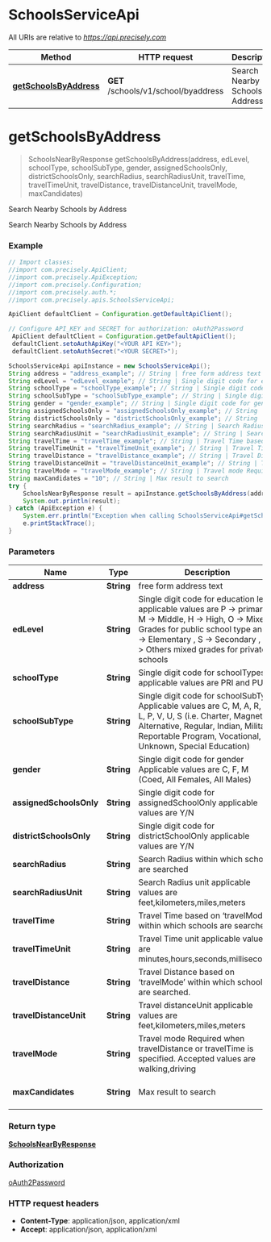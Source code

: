 # SchoolsServiceApi

All URIs are relative to *https://api.precisely.com*

Method | HTTP request | Description
------------- | ------------- | -------------
[**getSchoolsByAddress**](SchoolsServiceApi.md#getSchoolsByAddress) | **GET** /schools/v1/school/byaddress | Search Nearby Schools by Address


<a name="getSchoolsByAddress"></a>
# **getSchoolsByAddress**
> SchoolsNearByResponse getSchoolsByAddress(address, edLevel, schoolType, schoolSubType, gender, assignedSchoolsOnly, districtSchoolsOnly, searchRadius, searchRadiusUnit, travelTime, travelTimeUnit, travelDistance, travelDistanceUnit, travelMode, maxCandidates)

Search Nearby Schools by Address

Search Nearby Schools by Address

### Example
```java
// Import classes:
//import com.precisely.ApiClient;
//import com.precisely.ApiException;
//import com.precisely.Configuration;
//import com.precisely.auth.*;
//import com.precisely.apis.SchoolsServiceApi;

ApiClient defaultClient = Configuration.getDefaultApiClient();

// Configure API_KEY and SECRET for authorization: oAuth2Password
 ApiClient defaultClient = Configuration.getDefaultApiClient();
 defaultClient.setoAuthApiKey("<YOUR API KEY>");
 defaultClient.setoAuthSecret("<YOUR SECRET>");

SchoolsServiceApi apiInstance = new SchoolsServiceApi();
String address = "address_example"; // String | free form address text
String edLevel = "edLevel_example"; // String | Single digit code for education level applicable values are P -> primary, M -> Middle, H -> High, O -> Mixed Grades for public school type andE -> Elementary , S -> Secondary , O -> Others mixed grades for private schools 
String schoolType = "schoolType_example"; // String | Single digit code for schoolTypes applicable values are PRI and PUB
String schoolSubType = "schoolSubType_example"; // String | Single digit code for schoolSubType Applicable values are C, M, A, R, I, L, P, V, U, S (i.e. Charter, Magnet, Alternative, Regular, Indian, Military, Reportable Program, Vocational, Unknown, Special Education)
String gender = "gender_example"; // String | Single digit code for gender Applicable values are C, F, M (Coed, All Females, All Males)
String assignedSchoolsOnly = "assignedSchoolsOnly_example"; // String | Single digit code for assignedSchoolOnly applicable values are  Y/N 
String districtSchoolsOnly = "districtSchoolsOnly_example"; // String | Single digit code for districtSchoolOnly applicable values are Y/N 
String searchRadius = "searchRadius_example"; // String | Search Radius within which schools are searched
String searchRadiusUnit = "searchRadiusUnit_example"; // String | Search Radius unit applicable values are feet,kilometers,miles,meters
String travelTime = "travelTime_example"; // String | Travel Time based on ‘travelMode’ within which schools are searched.
String travelTimeUnit = "travelTimeUnit_example"; // String | Travel Time unit applicable values are minutes,hours,seconds,milliseconds 
String travelDistance = "travelDistance_example"; // String | Travel Distance based on ‘travelMode’ within which schools are searched.
String travelDistanceUnit = "travelDistanceUnit_example"; // String | Travel distanceUnit applicable values are feet,kilometers,miles,meters
String travelMode = "travelMode_example"; // String | Travel mode Required when travelDistance or travelTime is specified. Accepted values are walking,driving
String maxCandidates = "10"; // String | Max result to search 
try {
    SchoolsNearByResponse result = apiInstance.getSchoolsByAddress(address, edLevel, schoolType, schoolSubType, gender, assignedSchoolsOnly, districtSchoolsOnly, searchRadius, searchRadiusUnit, travelTime, travelTimeUnit, travelDistance, travelDistanceUnit, travelMode, maxCandidates);
    System.out.println(result);
} catch (ApiException e) {
    System.err.println("Exception when calling SchoolsServiceApi#getSchoolsByAddress");
    e.printStackTrace();
}
```

### Parameters

Name | Type | Description  | Notes
------------- | ------------- | ------------- | -------------
 **address** | **String**| free form address text |
 **edLevel** | **String**| Single digit code for education level applicable values are P -&gt; primary, M -&gt; Middle, H -&gt; High, O -&gt; Mixed Grades for public school type andE -&gt; Elementary , S -&gt; Secondary , O -&gt; Others mixed grades for private schools  | [optional]
 **schoolType** | **String**| Single digit code for schoolTypes applicable values are PRI and PUB | [optional]
 **schoolSubType** | **String**| Single digit code for schoolSubType Applicable values are C, M, A, R, I, L, P, V, U, S (i.e. Charter, Magnet, Alternative, Regular, Indian, Military, Reportable Program, Vocational, Unknown, Special Education) | [optional]
 **gender** | **String**| Single digit code for gender Applicable values are C, F, M (Coed, All Females, All Males) | [optional]
 **assignedSchoolsOnly** | **String**| Single digit code for assignedSchoolOnly applicable values are  Y/N  | [optional]
 **districtSchoolsOnly** | **String**| Single digit code for districtSchoolOnly applicable values are Y/N  | [optional]
 **searchRadius** | **String**| Search Radius within which schools are searched | [optional]
 **searchRadiusUnit** | **String**| Search Radius unit applicable values are feet,kilometers,miles,meters | [optional]
 **travelTime** | **String**| Travel Time based on ‘travelMode’ within which schools are searched. | [optional]
 **travelTimeUnit** | **String**| Travel Time unit applicable values are minutes,hours,seconds,milliseconds  | [optional]
 **travelDistance** | **String**| Travel Distance based on ‘travelMode’ within which schools are searched. | [optional]
 **travelDistanceUnit** | **String**| Travel distanceUnit applicable values are feet,kilometers,miles,meters | [optional]
 **travelMode** | **String**| Travel mode Required when travelDistance or travelTime is specified. Accepted values are walking,driving | [optional]
 **maxCandidates** | **String**| Max result to search  | [optional] [default to 10]

### Return type

[**SchoolsNearByResponse**](SchoolsNearByResponse.md)

### Authorization

[oAuth2Password](../README.md#oAuth2Password)

### HTTP request headers

 - **Content-Type**: application/json, application/xml
 - **Accept**: application/json, application/xml

